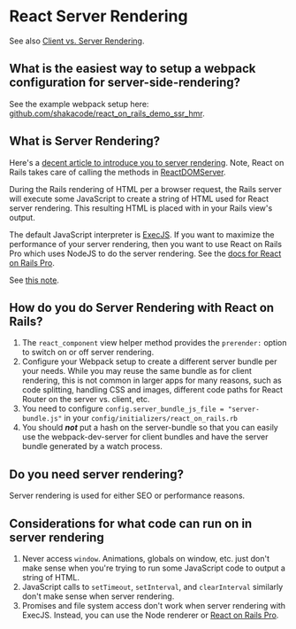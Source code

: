 # React Server Rendering

See also [Client vs. Server Rendering](https://www.shakacode.com/react-on-rails/docs/guides/client-vs-server-rendering/).

## What is the easiest way to setup a webpack configuration for server-side-rendering?

See the example webpack setup here: [github.com/shakacode/react_on_rails_demo_ssr_hmr](https://github.com/shakacode/react_on_rails_demo_ssr_hmr).

## What is Server Rendering?

Here's a [decent article to introduce you to server rendering](https://medium.freecodecamp.org/server-side-rendering-your-react-app-in-three-simple-steps-7a82b95db82e). Note, React on Rails takes care of calling the methods in [ReactDOMServer](https://reactjs.org/docs/react-dom-server.html).

During the Rails rendering of HTML per a browser request, the Rails server will execute some JavaScript to create a string of HTML used for React server rendering. This resulting HTML is placed with in your Rails view's output.

The default JavaScript interpreter is [ExecJS](https://github.com/rails/execjs). If you want to maximize the performance of your server rendering, then you want to use React on Rails Pro which uses NodeJS to do the server rendering. See the [docs for React on Rails Pro](https://github.com/shakacode/react_on_rails/wiki).

See [this note](https://www.shakacode.com/react-on-rails/docs/guides/client-vs-server-rendering/).

## How do you do Server Rendering with React on Rails?

1. The `react_component` view helper method provides the `prerender:` option to switch on or off server rendering.
1. Configure your Webpack setup to create a different server bundle per your needs. While you may reuse the same bundle as for client rendering, this is not common in larger apps for many reasons, such as code splitting, handling CSS and images, different code paths for React Router on the server vs. client, etc.
1. You need to configure `config.server_bundle_js_file = "server-bundle.js"` in your `config/initializers/react_on_rails.rb`
1. You should **_not_** put a hash on the server-bundle so that you can easily use the webpack-dev-server for client bundles and have the server bundle generated by a watch process.

## Do you need server rendering?

Server rendering is used for either SEO or performance reasons.

## Considerations for what code can run on in server rendering

1. Never access `window`. Animations, globals on window, etc. just don't make sense when you're trying to run some JavaScript code to output a string of HTML.
2. JavaScript calls to `setTimeout`, `setInterval`, and `clearInterval` similarly don't make sense when server rendering.
3. Promises and file system access don't work when server rendering with ExecJS. Instead, you can use the Node renderer or [React on Rails Pro](https://www.shakacode.com/react-on-rails-pro/).
